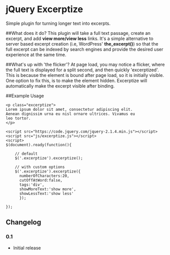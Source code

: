 # jQuery Excerptize
Simple plugin for turning longer text into excerpts.

##What does it do?
This plugin will take a full text passage, create an excerpt, and add **view more/view less** links.  It's a simple alternative to server based excerpt creation (i.e, WordPress' **the_excerpt()**) so that the full excerpt can be indexed by search engines and provide the desired user experience at the same time.

##What's up with 'the flicker'?
At page load, you may notice a flicker, where the full text is displayed for a split second, and then quickly 'excerptized'.  This is because the element is bound after page load, so it is initially visible.  One option to fix this, is to make the element hidden.  Excerptize will automatically make the excerpt visible after binding.

##Example Usage
````
<p class="excerptize">
Lorem ipsum dolor sit amet, consectetur adipiscing elit. 
Aenean dignissim urna eu nisl ornare ultrices. Vivamus eu 
leo tortor. 
</p>

<script src="https://code.jquery.com/jquery-2.1.4.min.js"></script>
<script src="js/excerptize.js"></script>
<script>
$(document).ready(function(){

  	// default 
	$('.excerptize').excerptize();
	
	// with custom options
	$('.excerptize').excerptize({
	  numberOfCharacters:20, 
	  cutOffAtWord:false, 
	  tags:'div',
	  showMoreText:'show more',
	  showLessText:'show less'
	  });
	
});
````

## Changelog

### 0.1

* Initial release
